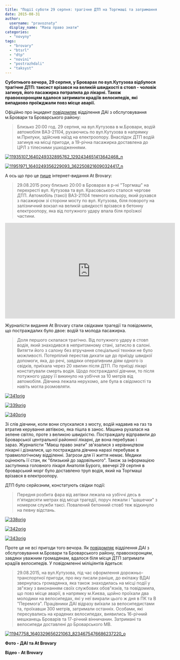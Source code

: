 ```yaml
---
title: "Події суботи 29 серпня: трагічне ДТП на Торгмаші та затримання викрадачів велосипедів - ФОТО, ВІДЕО"
date: 2015-08-31
author: 
  username: "pravoznaty"
  display_name: "Маєш право знати"
categories: 
  - "novyny"
tags: 
  - "brovary"
  - "btsrl"
  - "dtp"
  - "novini"
  - "postrazhdali"
  - "taksyst"
---
```


**Суботнього вечора, 29 серпня, у Броварах по вул.Кутузова відбулося трагічне ДТП: таксист врізався на великій швидкості в стовп - чоловік загинув, його пасажирка потрапила до лікарні. Також правоохоронцям вдалося затримати крадіїв велосипедів, які випадково проїжджали повз місце аварії.**

Офіційно про інцидент [повідомляє](https://www.facebook.com/brovary.dai/posts/1640249389562423) відділення ДАІ з обслуговування м.Бровари та Броварського району:

> Близько 20:00 год. 29 серпня, на вул.Кутузова в м.Бровари, водій автомобіля ВАЗ-21104, рухаючись по вул.Кутузова в напрямку м.Прилуки, здійснив наїзд на електроопору. Внаслідок ДТП водій загинув на місці пригоди, а 19-річна пасажирка доставлена до ЦРЛ з тілесними ушкодженнями.

[![11935107_1640249332895762_1292434651413642468_n](https://mpz.brovary.org/wp-content/uploads/2015/08/11935107_1640249332895762_1292434651413642468_n.jpg)](https://mpz.brovary.org/wp-content/uploads/2015/08/11935107_1640249332895762_1292434651413642468_n.jpg)

[![11951971_1640249356229093_3622508216090324417_n](https://mpz.brovary.org/wp-content/uploads/2015/08/11951971_1640249356229093_3622508216090324417_n.jpg)](https://mpz.brovary.org/wp-content/uploads/2015/08/11951971_1640249356229093_3622508216090324417_n.jpg)

А ось що про це [пише](https://atbrovary.org/article/188) інтернет-видання At Brovary:

> 29.08.2015 року близько 20:00 в Броварах в р-ні "Торгмаш" на перехресті вул. Кутузова та вул. Красовського сталося чергове ДТП. Автомобіль (таксі) ВАЗ-21104 темного кольору, який рухався з пасажиром зі сторони мосту по вул. Кутузова, біля повороту на залізничний вокзал на великій швидкості врізався в бетонну електроопору, яка від потужного удару впала біля проїзжої частини.

<iframe src="https://www.youtube.com/embed/9ELto54idwo" width="560" height="315" frameborder="0" allowfullscreen="allowfullscreen"></iframe>

Журналісти видання At Brovary стали свідками трагедії та повідомили, що постраждалих було двое: водій та молода пасажирка.

> Доля першого склалася трагічно. Від потужного удару в стовп водія, який знаходився в непритомному стані, затисло в салоні. Витягти його з салону без втручання спеціальної техніки не було можливості. Потерпілий перестав дихати ще до приїзду швидкої допомоги, яка, до речі, завдяки оперативним діям одного із свідків, приїхала через 20 хвилин після ДТП. По приїзді лікарі констатували смерть водія. Щодо постраждалої дівчини, то після потужного удару її викинуло на узбіччя за 10 метрів від автомобіля. Дівчина лежала нерухомо, але була в свідомості та навіть могла розмовляти.

[![341orig](https://mpz.brovary.org/wp-content/uploads/2015/08/341orig.jpg)](https://mpz.brovary.org/wp-content/uploads/2015/08/341orig.jpg)

[![339orig](https://mpz.brovary.org/wp-content/uploads/2015/08/339orig.jpg)](https://mpz.brovary.org/wp-content/uploads/2015/08/339orig.jpg)

[![340orig](https://mpz.brovary.org/wp-content/uploads/2015/08/340orig.jpg)](https://mpz.brovary.org/wp-content/uploads/2015/08/340orig.jpg)

Зі слів дівчини, коли вони спускалися з мосту, водій надавив на газ та втратив керування автівкою, яка пішла в занос. Машина рухалася на зелене світло, проте з великою швидкістю. Постраждалу відправили до Броварської центральної районної лікарні, де вона перебуває і зараз. Журналісти "Маєш право знати" зв'язалися з керівництвом лікарні і дізналися, що постраждала дівчина наразі перебуває в травмологічному відділенні. Загрози для її життя немає. Медики оцінюють її стан, як "близький до задовільного". Також за інформацією заступника головного лікаря Анатолія Бурого, ввечері 29 серпня в броварський морг було доставлено труп водія, який на Торгмаші врізався в електроопору.

ДТП було серйозним, констатують свідки події:

> Передня розбита фара від автівки лежала на узбіччі десь в п'ятидесяти метрах від місця трагедії, поруч лежали і "шашечки" з номером служби таксі. Повалений бетонний стовб теж відкинуло на певну відстань.

[![338orig](https://mpz.brovary.org/wp-content/uploads/2015/08/338orig.jpg)](https://mpz.brovary.org/wp-content/uploads/2015/08/338orig.jpg)

[![342orig](https://mpz.brovary.org/wp-content/uploads/2015/08/342orig.jpg)](https://mpz.brovary.org/wp-content/uploads/2015/08/342orig.jpg)

[![343orig](https://mpz.brovary.org/wp-content/uploads/2015/08/343orig.jpg)](https://mpz.brovary.org/wp-content/uploads/2015/08/343orig.jpg)

Проте це не всі пригоди того вечора. Як [повідомляє](https://www.facebook.com/brovary.dai/photos/a.1620957081491654.1073741828.1620953004825395/1640329656221063/?type=1) відділення ДАІ з обслуговування м.Бровари та Броварського району, правоохоронцям, завдяки уважним громадянам, вдалося біля місця ДТП затримати крадіїв велосипедів. У повідомленні міліціянтів йдеться:

> 29.08.2015, на вул.Кутузова, під час оформлення дорожньо-транспортної пригоди, про яку писали раніше, до екіпажу ВДАІ звернулась громадянка, яка також знаходилась на місці події у зв"язку з виконанням своїх службових обов"язків, та повідомила, що повз місце аварії, в напрямку м.Києва, щойно проїхали два молодики на велосипедах, які у неї викрали цього ж дня в ПК та В "Перемога". Працівники ДАІ відразу виїхали за велосипедистами та, проїхавши 300 метрів, затримали останніх. Особами, які пересувались на крадених велосипедах, виявились 16-річний мешканець Броварів та 17-річний вінничанин. Затримані та велосипеди доставлені до Броварського МВ.

[![11947758_1640329656221063_8234675476686237220_o](https://mpz.brovary.org/wp-content/uploads/2015/08/11947758_1640329656221063_8234675476686237220_o.jpg)](https://mpz.brovary.org/wp-content/uploads/2015/08/11947758_1640329656221063_8234675476686237220_o.jpg)

**Фото - ДАІ та At Brovary**

**Відео - At Brovary**
